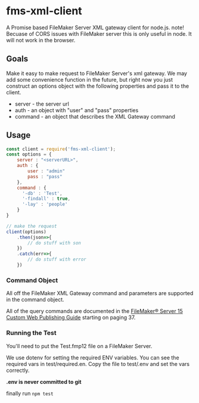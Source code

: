 # fms-xml-client

A Promise based FileMaker Server XML gateway client for node.js.
note! Becuase of CORS issues with FileMaker server this is only useful in node. It will not work in the browser.

## Goals

Make it easy to make request to FileMaker Server's xml gateway. We may add some convenience function in the future, but right now you just construct an options object with the following properties and pass it to the client.

* server - the server url
* auth - an object with "user" and "pass" properties
* command - an object that describes the XML Gateway command


## Usage

```javascript
const client = require('fms-xml-client');
const options = {    
    server : "<serverURL>",
    auth : {
        user : "admin"
        pass : "pass"
    },
    command : {
      '-db' : 'Test',
      '-findall' : true,
      '-lay' : 'people'
    }
}

// make the request
client(options)
    .then(json=>{
        // do stuff with son
    })
    .catch(err=>{
        // do stuff with error
    })
```

### Command Object

All off the FileMaker XML Gateway command and parameters are supported in the command object.

All of the query commands are documented in the [FileMaker® Server 15
Custom Web Publishing Guide](https://fmhelp.filemaker.com/docs/15/en/fms15_cwp_guide.pdf) starting on paging 37.

### Running the Test

You'll need to put the Test.fmp12 file on a FileMaker Server.

We use dotenv for setting the required ENV variables.  You can see the required vars in test/required.en. Copy the file to test/.env and set the vars correctly.

__.env is never committed to git__

finally run `npm test`